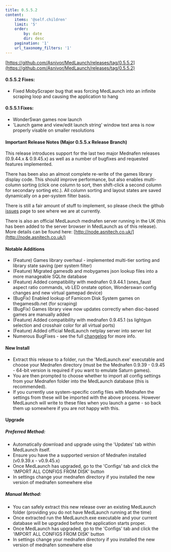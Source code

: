```yaml
---
title: 0.5.5.2
content:
    items: '@self.children'
    limit: '5'
    order:
        by: date
        dir: desc
    pagination: '1'
    url_taxonomy_filters: '1'
---
```


[https://github.com/Asnivor/MedLaunch/releases/tag/0.5.5.2](https://github.com/Asnivor/MedLaunch/releases/tag/0.5.5.2)

#### 0.5.5.2 Fixes:
* Fixed MobyScraper bug that was forcing MedLaunch into an infinite scraping loop and causing the application to hang

#### 0.5.5.1 Fixes:
* WonderSwan games now launch
* 'Launch game and view/edit launch string' window text area is now properly visable on smaller resolutions

#### Important Release Notes (Major 0.5.5.x Release Branch)
This release introduces support for the last two major Mednafen releases (0.9.44.x & 0.9.45.x) as well as a number of bugfixes and requested features implemented.

There has been also an almost complete re-write of the games library display code. This should improve performance, but also enables multi-column sorting (click one column to sort, then shift-click a second column for secondary sorting etc.). All column sorting and layout states are saved dynamically on a per-system filter basis.

There is still a fair amount of stuff to implement, so please check the github [issues](https://github.com/Asnivor/MedLaunch/issues) page to see where we are at currently.

There is also an official MedLaunch mednafen server running in the UK (this has been added to the server browser in MedLaunch as of this release). More details can be found here:
[http://node.asnitech.co.uk/](http://node.asnitech.co.uk/)

#### Notable Additions
* (Feature) Games library overhaul - implemented multi-tier sorting and library state saving (per system filter)
* (Feature) Migrated gamesdb and mobygames json lookup files into a more manageable SQLite database
* (Feature) Added compatibility with mednafen 0.9.44.1 (snes_faust aspect ratio commands, vb LED onstate option, Wonderswan config changes and new virtual gamepad device)
* (BugFix) Enabled lookup of Famicom Disk System games on thegamesdb.net (for scraping)
* (BugFix) Games library view now updates correctly when disc-based games are manually added
* (Feature) Added compatibility with mednafen 0.9.45.1 (ss lightgun selection and crosshair color for all virtual ports)
* (Feature) Added official MedLaunch netplay server into server list
* Numerous BugFixes - see the full [changelog](http://medlaunch.asnitech.co.uk/changelog) for more info.

#### New Install
- Extract this release to a folder, run the 'MedLaunch.exe' executable and choose your Mednafen directory (must be the Mednafen 0.9.39 - 0.9.45  - 64-bit version is required if you want to emulate Saturn games). 
- You are then prompted to choose whether to import all config settings from your Mednafen folder into the MedLaunch database (this is recommended).
- If you currently use system-specific config files with Mednafen the settings from these will be imported with the above process. However MedLaunch will write to these files when you launch a game - so back them up somewhere if you are not happy with this.

#### Upgrade

##### Preferred Method:
- Automatically download and upgrade using the 'Updates' tab within MedLaunch itself.
- Ensure you have the a supported version of Mednafen installed (v0.9.39.x - v0.9.45.x)
- Once MedLaunch has upgraded, go to the 'Configs' tab and click the 'IMPORT ALL CONFIGS FROM DISK' button
- In settings change your mednafen directory if you installed the new version of mednafen somewhere else

##### Manual Method:
- You can safely extract this new release over an existing MedLaunch folder (providing you do not have MedLaunch running at the time) 
- Once extracted run the MedLaunch.exe executable and your current database will be upgraded before the application starts proper.
- Once MedLaunch has upgraded, go to the 'Configs' tab and click the 'IMPORT ALL CONFIGS FROM DISK' button
- In settings change your mednafen directory if you installed the new version of mednafen somewhere else
